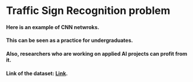 # Traffic Sign Recognition problem
#### Here is an example of CNN netwroks. 
#### This can be seen as a practice for undergraduates.
#### Also, researchers who are working on applied AI projects can profit from it.
#### Link of the dataset: [Link](https://drive.google.com/drive/folders/1daZ80k22FkJbLv48WqJ1dQpk37NyRzLh).
